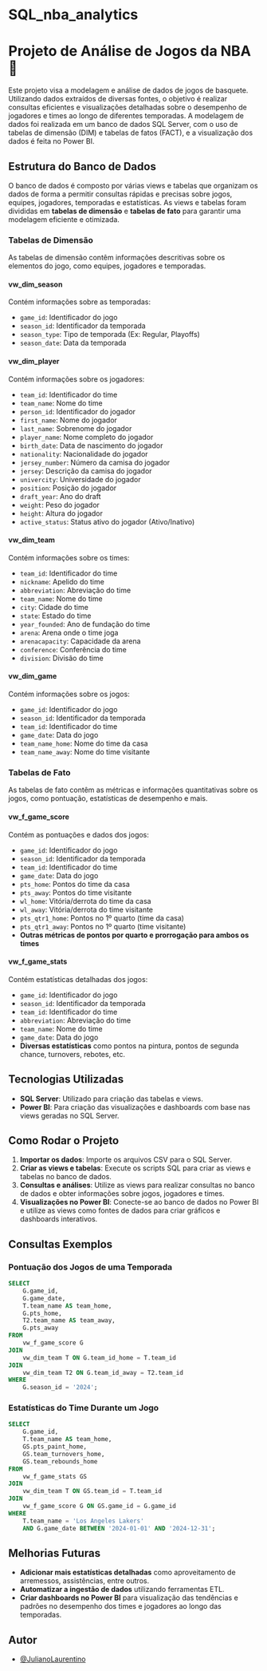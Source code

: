 # SQL_nba_analytics

# **Projeto de Análise de Jogos da NBA 🏀**

Este projeto visa a modelagem e análise de dados de jogos de basquete. Utilizando dados extraídos de diversas fontes, o objetivo é realizar consultas eficientes e visualizações detalhadas sobre o desempenho de jogadores e times ao longo de diferentes temporadas. A modelagem de dados foi realizada em um banco de dados SQL Server, com o uso de tabelas de dimensão (DIM) e tabelas de fatos (FACT), e a visualização dos dados é feita no Power BI.

## **Estrutura do Banco de Dados**

O banco de dados é composto por várias views e tabelas que organizam os dados de forma a permitir consultas rápidas e precisas sobre jogos, equipes, jogadores, temporadas e estatísticas. As views e tabelas foram divididas em **tabelas de dimensão** e **tabelas de fato** para garantir uma modelagem eficiente e otimizada.

### **Tabelas de Dimensão**

As tabelas de dimensão contêm informações descritivas sobre os elementos do jogo, como equipes, jogadores e temporadas.

#### **vw_dim_season**
Contém informações sobre as temporadas:
- `game_id`: Identificador do jogo
- `season_id`: Identificador da temporada
- `season_type`: Tipo de temporada (Ex: Regular, Playoffs)
- `season_date`: Data da temporada

#### **vw_dim_player**
Contém informações sobre os jogadores:
- `team_id`: Identificador do time
- `team_name`: Nome do time
- `person_id`: Identificador do jogador
- `first_name`: Nome do jogador
- `last_name`: Sobrenome do jogador
- `player_name`: Nome completo do jogador
- `birth_date`: Data de nascimento do jogador
- `nationality`: Nacionalidade do jogador
- `jersey_number`: Número da camisa do jogador
- `jersey`: Descrição da camisa do jogador
- `univercity`: Universidade do jogador
- `position`: Posição do jogador
- `draft_year`: Ano do draft
- `weight`: Peso do jogador
- `height`: Altura do jogador
- `active_status`: Status ativo do jogador (Ativo/Inativo)

#### **vw_dim_team**
Contém informações sobre os times:
- `team_id`: Identificador do time
- `nickname`: Apelido do time
- `abbreviation`: Abreviação do time
- `team_name`: Nome do time
- `city`: Cidade do time
- `state`: Estado do time
- `year_founded`: Ano de fundação do time
- `arena`: Arena onde o time joga
- `arenacapacity`: Capacidade da arena
- `conference`: Conferência do time
- `division`: Divisão do time

#### **vw_dim_game**
Contém informações sobre os jogos:
- `game_id`: Identificador do jogo
- `season_id`: Identificador da temporada
- `team_id`: Identificador do time
- `game_date`: Data do jogo
- `team_name_home`: Nome do time da casa
- `team_name_away`: Nome do time visitante

### **Tabelas de Fato**

As tabelas de fato contêm as métricas e informações quantitativas sobre os jogos, como pontuação, estatísticas de desempenho e mais.

#### **vw_f_game_score**
Contém as pontuações e dados dos jogos:
- `game_id`: Identificador do jogo
- `season_id`: Identificador da temporada
- `team_id`: Identificador do time
- `game_date`: Data do jogo
- `pts_home`: Pontos do time da casa
- `pts_away`: Pontos do time visitante
- `wl_home`: Vitória/derrota do time da casa
- `wl_away`: Vitória/derrota do time visitante
- `pts_qtr1_home`: Pontos no 1º quarto (time da casa)
- `pts_qtr1_away`: Pontos no 1º quarto (time visitante)
- **Outras métricas de pontos por quarto e prorrogação para ambos os times**

#### **vw_f_game_stats**
Contém estatísticas detalhadas dos jogos:
- `game_id`: Identificador do jogo
- `season_id`: Identificador da temporada
- `team_id`: Identificador do time
- `abbreviation`: Abreviação do time
- `team_name`: Nome do time
- `game_date`: Data do jogo
- **Diversas estatísticas** como pontos na pintura, pontos de segunda chance, turnovers, rebotes, etc.

## **Tecnologias Utilizadas**

- **SQL Server**: Utilizado para criação das tabelas e views.
- **Power BI**: Para criação das visualizações e dashboards com base nas views geradas no SQL Server.

## **Como Rodar o Projeto**

1. **Importar os dados**: Importe os arquivos CSV para o SQL Server.
2. **Criar as views e tabelas**: Execute os scripts SQL para criar as views e tabelas no banco de dados.
3. **Consultas e análises**: Utilize as views para realizar consultas no banco de dados e obter informações sobre jogos, jogadores e times.
4. **Visualizações no Power BI**: Conecte-se ao banco de dados no Power BI e utilize as views como fontes de dados para criar gráficos e dashboards interativos.

## **Consultas Exemplos**

### **Pontuação dos Jogos de uma Temporada**
```sql
SELECT 
    G.game_id, 
    G.game_date, 
    T.team_name AS team_home, 
    G.pts_home, 
    T2.team_name AS team_away, 
    G.pts_away
FROM 
    vw_f_game_score G
JOIN 
    vw_dim_team T ON G.team_id_home = T.team_id
JOIN 
    vw_dim_team T2 ON G.team_id_away = T2.team_id
WHERE 
    G.season_id = '2024';
```

### **Estatísticas do Time Durante um Jogo**
```sql
SELECT 
    G.game_id, 
    T.team_name AS team_home, 
    GS.pts_paint_home, 
    GS.team_turnovers_home, 
    GS.team_rebounds_home
FROM 
    vw_f_game_stats GS
JOIN 
    vw_dim_team T ON GS.team_id = T.team_id
JOIN 
    vw_f_game_score G ON GS.game_id = G.game_id
WHERE 
    T.team_name = 'Los Angeles Lakers'
    AND G.game_date BETWEEN '2024-01-01' AND '2024-12-31';
```

## **Melhorias Futuras**
- **Adicionar mais estatísticas detalhadas** como aproveitamento de arremessos, assistências, entre outros.
- **Automatizar a ingestão de dados** utilizando ferramentas ETL.
- **Criar dashboards no Power BI** para visualização das tendências e padrões no desempenho dos times e jogadores ao longo das temporadas.

## Autor

- [@JulianoLaurentino](https://www.linkedin.com/in/julianolaurentinodasilva/)